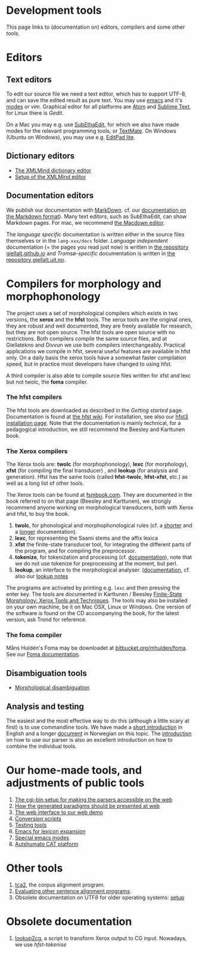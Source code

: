 Development tools
=================

This page links to (documentation on) editors, compilers and some other tools.

Editors
=======

Text editors
------------

To edit our source file we need a text editor, which has to support
UTF-8, and can save the edited result as pure text. You may use
[emacs](docu-emacs.html) and it's [modes](docu-emacs-modes.html) or *vim*. Graphical editor for all platforms are [Atom](https://atom.io/) and [Sublime Text](https://www.sublimetext.com/), for Linux there is *Gedit*.

On a Mac you may e.g. use [SubEthaEdit](subethaedit.html), for which we also
have made modes for the relevant programming tools, or [TextMate](https://macromates.com/).  On Windows (Ubuntu on Windows), you may use e.g. [EditPad lite](https://www.editpadlite.com/). 

Dictionary editors
------------------

- [The XMLMind dictionary editor](../infra/editing_dicts_w_XXE.md)
- [Setup of the XMLMind editor](xmlmind-dictsetup.md)


Documentation editors
---------------------

We publish our documentation with [MarkDown](https://www.markdownguide.org/). cf. our [documentation on the Markdown format](../infra/Markdown.html)). Many text editors, such as SubEthaEdit, can show Markdown pages. For mac, we recommend [the Macdown editor](https://macdown.uranusjr.com/).

The *language specific* documentation is written either in the source files themselves or in the `lang-xxx/docs` folder. *Language independent* documentation (= the pages you read just now) is written in [the repository giellalt.github.io](https://github.com/giellalt/giellalt.github.io) and *Tromsø-specific* documentation is written in [the repository giellalt.uit.no](https://github.com/divvungiellatekno/giellalt.uit.no).


Compilers for morphology and morphophonology
===========================================

The project uses a set of morphological compilers which exists in two
versions, the **xerox** and the **hfst** tools. The xerox tools are the
original ones, they are robust and well documented, they are freely
available for research, but they are not open source. The hfst tools are
open source with no restrictions. Both compilers compile the same source
files, and at Giellatekno and Divvun we use both compilers
interchangeably. Practical applications we compile in hfst,
several useful features are available in hfst only. On a daily basis the
xerox tools have a somewhat faster compilation speed, but in practice most developers have changed to using hfst.

A third compiler is also able to compile source files written for xfst
and lexc but not twolc, the **foma** compiler.


### The hfst compilers

The hfst tools are downloaded as described in the *Getting started* page.
Documentation is found at [the hfst
wiki](https://github.com/hfst/hfst/wiki). For
installation, see also our [hfst3 installation
page](../infra/compiling_HFST3.html). Note that the documentation is
mainly technical, for a pedagogical introduction, we still recommend the
Beesley and Karttunen book.


### The Xerox compilers

The Xerox tools are: **twolc** (for morphophonology), **lexc** (for
morphology), **xfst** (for compiling the final transducer) , and
**lookup** (for analysis and generation). Hfst has the same tools
(called **hfst-twolc**, **hfst-xfst**, etc.) as well as a long list of
other tools.

The Xerox tools can be found at [fsmbook.com](http://www.fsmbook.com).
They are documented in the book referred to on that page (Beesley and
Karttunen), we strongly recommend anyone working on morphological
transducers, both with Xerox and hfst, to buy the book.

1.  **twolc**, for phonological and morphophonological rules (cf. a
    [shorter](http://staff.um.edu.mt/mros1/nlp/fsa/twolc92.html) and a
    [longer](http://www.stanford.edu/~laurik/.book2software/twolc.pdf)
    documentation).
2.  **lexc**, for representing the Saami stems and the affix lexica
3.  **xfst** the finite-state transducer tool, for integrating the
    different parts of the program, and for compiling the preprocessor.
4.  **tokenize**, for tokenization and processing (cf.
    [documentation](http://www.cis.upenn.edu/~cis639/docs/tokenize.html)),
    note that we do not use tokenize for preprocessing at the moment,
    but perl.
5.  **lookup**, an interface to the morphological analyser.
    ([documentation](http://www.cis.upenn.edu/~cis639/docs/lookup.html),
    cf. also our [lookup notes](docu-lookup.html)

The programs are activated by printing e.g. `lexc` and then pressing the
enter key. The tools are documented in Karttunen / Beesley [Finite-State
Morphology: Xerox Tools and Techniques](http://www.fsmbook.com). The
tools may also be installed on your own machine, be it on Mac OSX, Linux
or Windows. One version of the software is found on the CD accompanying
the book, for the latest version, ask Trond for reference.

### The foma compiler

Måns Huldén's Foma may be downloadet at
[bitbucket.org/mhulden/foma](https://bitbucket.org/mhulden/foma). See
our [Foma documentation](FomaDocumentation.html).


Disambiguation tools
--------------------

-  [Morphological disambiguation](../ling/docu-disambiguation.html)


Analysis and testing
--------------------

The easiest and the most effective way to do this (although a little
scary at first) is to use commandline tools. We have made a [short
introduction](docu-unix.html) in English and a longer
[document](docu-unix-nno.html) in Norwegian on this topic. The
[introduction](docu-sme-manual.html) on how to use our parser is also an
excellent introduction on how to combine the individual tools.


Our home-made tools, and adjustments of public tools
====================================================

1.  [The cgi-bin setup for making the parsers accessible on the
    web](../infra/docu-cgi-bin.html)
2.  [How the generated paradigms should be presented at
    web](../infra/web/ParadigmPresentation.html)
3.  [The web interface to our web demo](../infra/docu-webinterface.html)
4.  [Conversion scripts](docu-conversionscripts.html)
5.  [Testing tools](../ling/docu-testing.html)
6.  [Emacs for lexicon expansion](docu-tools-emacs.html)
7.  [Special emacs modes](docu-emacs-modes.html)
8.  [Autshumato CAT platform](autshumato.html)

Other tools
===========

1.  [tca2](/tools/tca2.html), the corpus alignment program.
2.  [Evaluating other sentence alignment programs](salignment.html).
3.  Obsolete documentation on UTF8 for older operating systems:
    [setup](utf-8-setup.html)
    
    
Obsolete documentation
======================

1.  [lookup2cg](docu-lookup2cg.html), a script to transform Xerox output
    to CG input. Nowadays, we use *hfst-tokenise*

